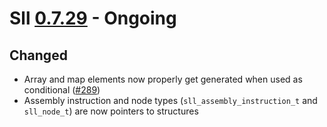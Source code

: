 # Sll [0.7.29] - Ongoing

## Changed

- Array and map elements now properly get generated when used as conditional ([#289])
- Assembly instruction and node types (`sll_assembly_instruction_t` and `sll_node_t`) are now pointers to structures

[0.7.29]: https://github.com/sl-lang/sll/compare/sll-v0.7.28...main
[#289]: https://github.com/sl-lang/sll/issues/289
